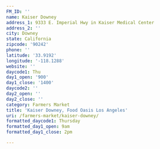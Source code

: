 ```yaml
---
FM_ID: ''
name: Kaiser Downey
address_1: 9333 E. Imperial Hwy in Kaiser Medical Center
address_2: ''
city: Downey
state: California
zipcode: '90242'
phone: ''
latitude: '33.9192'
longitude: '-118.1288'
website: ''
daycode1: Thu
day1_open: '900'
day1_close: '1400'
daycode2: ''
day2_open: ''
day2_close: ''
category: Farmers Market
title: 'Kaiser Downey, Food Oasis Los Angeles'
uri: /farmers-market/kaiser-downey/
formatted_daycode1: Thursday
formatted_day1_open: 9am
formatted_day1_close: 2pm

---
```

